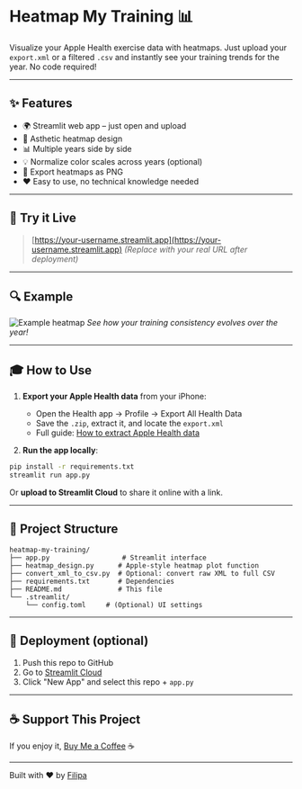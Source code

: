 # Heatmap My Training 📊

Visualize your Apple Health exercise data with heatmaps.
Just upload your `export.xml` or a filtered `.csv` and instantly see your training trends for the year. No code required!

---

## ✨ Features

* 🌍 Streamlit web app – just open and upload
* 🔢 Asthetic heatmap design
* 📊 Multiple years side by side
* 💡 Normalize color scales across years (optional)
* 📂 Export heatmaps as PNG
* ❤️ Easy to use, no technical knowledge needed

---

## 🔄 Try it Live

> [https://your-username.streamlit.app](https://your-username.streamlit.app)
> *(Replace with your real URL after deployment)*

---

## 🔍 Example

![Example heatmap](screenshots/example.png)
*See how your training consistency evolves over the year!*

---

## 🎓 How to Use

1. **Export your Apple Health data** from your iPhone:

   * Open the Health app → Profile → Export All Health Data
   * Save the `.zip`, extract it, and locate the `export.xml`
   * Full guide: [How to extract Apple Health data](https://medium.com/@filipacsr/how-to-extract-and-analyze-apple-health-data-with-r-7d28029d22bd)

2. **Run the app locally**:

```bash
pip install -r requirements.txt
streamlit run app.py
```

Or **upload to Streamlit Cloud** to share it online with a link.

---

## 📁 Project Structure

```
heatmap-my-training/
├── app.py                  # Streamlit interface
├── heatmap_design.py      # Apple-style heatmap plot function
├── convert_xml_to_csv.py  # Optional: convert raw XML to full CSV
├── requirements.txt       # Dependencies
├── README.md              # This file
└── .streamlit/
    └── config.toml     # (Optional) UI settings
```

---

## 🚀 Deployment (optional)

1. Push this repo to GitHub
2. Go to [Streamlit Cloud](https://streamlit.io/cloud)
3. Click "New App" and select this repo + `app.py`

---

## ☕ Support This Project

If you enjoy it, [Buy Me a Coffee](https://www.buymeacoffee.com/filipacsr) ☕


---

Built with ❤️ by [Filipa](https://medium.com/@filipacsr)
